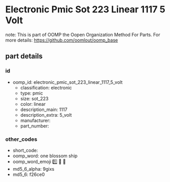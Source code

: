 # Electronic Pmic Sot 223 Linear 1117 5 Volt  

note: This is part of OOMP the Oopen Organization Method For Parts. For more details: https://github.com/oomlout/oomp_base

##  part details





### id
* oomp_id: electronic_pmic_sot_223_linear_1117_5_volt
  * classification: electronic
  * type: pmic
  * size: sot_223
  * color: linear
  * description_main: 1117
  * description_extra: 5_volt
  * manufacturer: 
  * part_number: 

### other_codes
* short_code: 
* oomp_word: one blossom ship
* oomp_word_emoji :one: :blossom: :ship:
* md5_6_alpha: 9gixs
* md5_6: f26ce0
